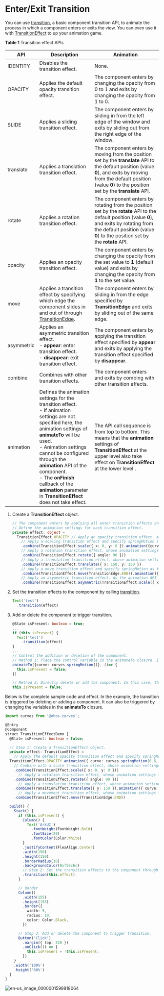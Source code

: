 # Enter/Exit Transition


You can use [transition](../reference/arkui-ts/ts-transition-animation-component.md), a basic component transition API, to animate the process in which a component enters or exits the view. You can even use it with [TransitionEffect](../reference/arkui-ts/ts-transition-animation-component.md#transitioneffect10) to up your animation game.


  **Table 1** Transition effect APIs

| API| Description| Animation|
| -------- | -------- | -------- |
| IDENTITY | Disables the transition effect.| None.|
| OPACITY | Applies the default opacity transition effect.| The component enters by changing the opacity from 0 to 1 and exits by changing the opacity from 1 to 0.|
| SLIDE | Applies a sliding transition effect.| The component enters by sliding in from the left edge of the window and exits by sliding out from the right edge of the window.|
| translate | Applies a translation transition effect.| The component enters by moving from the position set by the **translate** API to the default position (value **0**), and exits by moving from the default position (value **0**) to the position set by the **translate** API.|
| rotate | Applies a rotation transition effect.| The component enters by rotating from the position set by the **rotate** API to the default position (value **0**), and exits by rotating from the default position (value **0**) to the position set by the **rotate** API.|
| opacity | Applies an opacity transition effect.| The component enters by changing the opacity from the set value to **1** (default value) and exits by changing the opacity from **1** to the set value.|
| move | Applies a transition effect by specifying which edge the component slides in and out of through [TransitionEdge](../reference/arkui-ts/ts-appendix-enums.md#transitionedge10).| The component enters by sliding in from the edge specified by **TransitionEdge** and exits by sliding out of the same edge.|
| asymmetric | Applies an asymmetric transition effect.<br>- **appear**: enter transition effect.<br>- **disappear**: exit transition effect.| The component enters by applying the transition effect specified by **appear** and exits by applying the transition effect specified by **disappear**.|
| combine | Combines with other transition effects.| The component enters and exits by combing with other transition effects.|
| animation | Defines the animation settings for the transition effect.<br>- If animation settings are not specified here, the animation settings of **animateTo** will be used.<br>- Animation settings cannot be configured through the **animation** API of the component.<br>- The **onFinish** callback of the **animation** parameter in **TransitionEffect** does not take effect.| The API call sequence is from top to bottom. This means that the **animation** settings of **TransitionEffect** at the upper level also take effect on **TransitionEffect** at the lower level .|


1. Create a **TransitionEffect** object.
  
   ```ts
   // The component enters by applying all enter transition effects and exits by applying all exit transition effects.
   // Define the animation settings for each transition effect.
   private effect: object =
     TransitionEffect.OPACITY // Apply an opacity transition effect. As the animation API is not called here, the animation settings of animateTo are used.
       // Apply a scaling transition effect and specify springMotion (0.6, 1.2) as the curve.
       .combine(TransitionEffect.scale({ x: 0, y: 0 }).animation({curve: curves.springMotion(0.6, 1.2) }))
       // Apply a rotation transition effect, whose animation settings follow TransitionEffect above, that is, springMotion (0.6, 1.2).
       .combine(TransitionEffect.rotate({ angle: 90 }))
       // Apply a translation transition effect, whose animation settings follow TransitionEffect above, that is, springMotion (0.6, 1.2).
       .combine(TransitionEffect.translate({ x: 150, y: 150 })
       // Apply a move transition effect and specify springMotion as the curve.
       .combine(TransitionEffect.move(TransitionEdge.END)).animation({curve: curves.springMotion()}))
       // Apply an asymmetric transition effect. As the animation API is not called here, the animation settings follow TransitionEffect above, that is, springMotion.
       .combine(TransitionEffect.asymmetric(TransitionEffect.scale({ x: 0, y: 0 }), TransitionEffect.rotate({angle: 90})));
   ```

2. Set the transition effects to the component by calling [transition](../reference/arkui-ts/ts-transition-animation-component.md).
  
   ```ts
   Text('test')
     .transition(effect)
   ```

3. Add or delete the component to trigger transition.
  
   ```ts
   @State isPresent: boolean = true;
   ...
   if (this.isPresent) {
     Text('test')
       .transition(effect)
   }
   ...
   // Control the addition or deletion of the component.
   // Method 1: Place the control variable in the animateTo closure. In this case, the transition effect for which the animation API is not call will follow the animation settings of animateTo.
   animateTo({curve: curves.springMotion()}, ()=> {
     this.isPresent = false;
   })
   
   // Method 2: Directly delete or add the component. In this case, the transition effects follow the animation settings specified by animation.
   this.isPresent = false;
   ```


 Below is the complete sample code and effect. In the example, the transition is triggered by deleting or adding a component. It can also be triggered by changing the variables in the **animateTo** closure.

```ts
import curves from '@ohos.curves';

@Entry
@Component
struct TransitionEffectDemo {
  @State isPresent: boolean = false;

  // Step 1: Create a TransitionEffect object.
  private effect: TransitionEffect =
    // Apply the default opacity transition effect and specify springMotion (0.6, 0.8) as the curve.
  TransitionEffect.OPACITY.animation({ curve: curves.springMotion(0.6, 0.8) })
    // Combine with a scale transition effect, whose animation settings follow TransitionEffect above, that is, springMotion(0.6, 0.8).
    .combine(TransitionEffect.scale({ x: 0, y: 0 }))
      // Apply a rotation transition effect, whose animation settings follow TransitionEffect above, that is, springMotion(0.6, 0.8).
    .combine(TransitionEffect.rotate({ angle: 90 }))
      // Apply a translation transition effect, whose animation settings are specified by animation, which is springMotion().
    .combine(TransitionEffect.translate({ y: 150 }).animation({ curve: curves.springMotion() }))
      // Apply a movement transition effect, whose animation settings follow TransitionEffect above, that is, springMotion().
    .combine(TransitionEffect.move(TransitionEdge.END))

  build() {
    Stack() {
      if (this.isPresent) {
        Column() {
          Text('ArkUI')
            .fontWeight(FontWeight.Bold)
            .fontSize(20)
            .fontColor(Color.White)
        }
        .justifyContent(FlexAlign.Center)
        .width(150)
        .height(150)
        .borderRadius(10)
        .backgroundColor(0xf56c6c)
        // Step 2: Set the transition effects to the component through the transition API.
        .transition(this.effect)
      }

      // Border
      Column()
        .width(155)
        .height(155)
        .border({
          width: 5,
          radius: 10,
          color: Color.Black,
        })

      // Step 3: Add or delete the component to trigger transition.
      Button('Click')
        .margin({ top: 320 })
        .onClick(() => {
          this.isPresent = !this.isPresent;
        })
    }
    .width('100%')
    .height('60%')
  }
}
```



![en-us_image_0000001599818064](figures/en-us_image_0000001599818064.gif)
